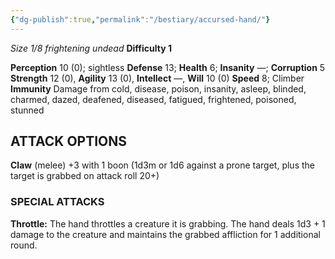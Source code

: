 ```yaml
---
{"dg-publish":true,"permalink":"/bestiary/accursed-hand/"}
---
```


*Size 1/8 frightening undead*
**Difficulty 1**

**Perception** 10 (0); sightless 
**Defense** 13; **Health** 6; **Insanity** —; **Corruption** 5
**Strength** 12 (0), **Agility** 13 (0), **Intellect** —, **Will** 10 (0)
**Speed** 8; Climber 
**Immunity** Damage from cold, disease, poison, insanity, asleep, blinded, charmed, dazed, deafened, diseased, fatigued, frightened, poisoned, stunned
## ATTACK OPTIONS
**Claw** (melee) +3 with 1 boon (1d3m or 1d6 against a prone target, plus the target is grabbed on attack roll 20+)
### SPECIAL ATTACKS
**Throttle:** The hand throttles a creature it is grabbing. The hand deals 1d3 + 1 damage to the creature and maintains the grabbed affliction for 1 additional round.